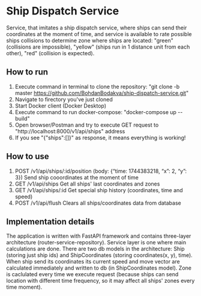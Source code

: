 # Ship Dispatch Service

Service, that imitates a ship dispatch service, where ships can send their coordinates at the moment of time, and service is available to rate possible ships collisions to determine zone where ships are located: "green" (collisions are impossible), "yellow" (ships run in 1 distance unit from each other), "red" (collision is expected).


## How to run
1. Execute command in terminal to clone the repository:
"git clone -b master https://github.com/BohdanBodakva/ship-dispatch-service.git"
2. Navigate to firectory you've just cloned
3. Start Docker client (Docker Desktop)
4. Execute command to run docker-compose:
"docker-compose up --build"
5. Open browser/Postman and try to execute GET request to "http://localhost:8000/v1/api/ships" address
6. If you see "{"ships":[]}" as response, it means everything is working!

## How to use
1. POST /v1/api/ships/:id/position (body: {“time: 1744383218, “x”: 2, “y”: 3})
Send ship cooordinates at the moment of time
2. GET /v1/api/ships
Get all ships' last coordinates and zones
3. GET /v1/api/ships/:id
Get special ship history (coordinates, time and speed)
4. POST /v1/api/flush
Clears all ships/coordinates data from database 

## Implementation details
The application is written with FastAPI framework and contains three-layer architecture (router-service-repository). Service layer is one where main calculations are done. 
There are two db models in the architecture: Ship (storing just ship ids) and ShipCoordinates (storing coordinates(x, y), time). When ship send its coordinates its current speed and move vector are calculated immediately and written to db (in ShipCoordinates model).
Zone is caclulated every time we execute request (because ships can send location with different time frequency, so it may affect all ships' zones every time moment).
